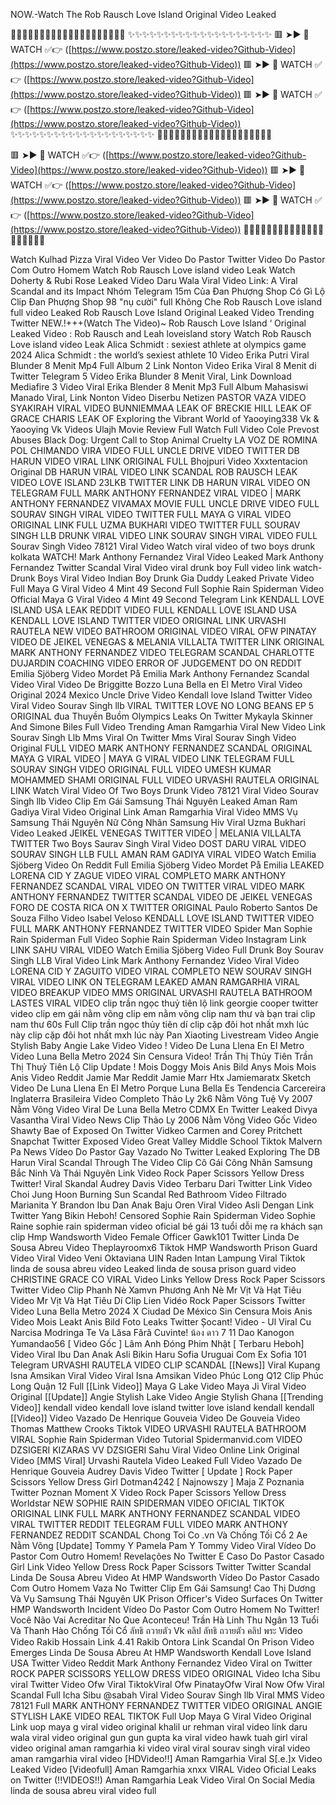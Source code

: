 NOW.-Watch The Rob Rausch Love Island Original Video Leaked

🌟🌟🌟🌟🌟🌟🌟🌟🌟🌟🌟🌟🌟🌟🌟🌟🌟🌟🌟🌟
✨✨✨✨✨✨✨✨✨✨✨✨✨✨✨✨✨✨✨✨
🟥 ➤► 🎥 WATCH ✅👉 ([https://www.postzo.store/leaked-video?Github-Video](https://www.postzo.store/leaked-video?Github-Video))
🟥 ➤► 🎥 WATCH ✅👉 ([https://www.postzo.store/leaked-video?Github-Video](https://www.postzo.store/leaked-video?Github-Video))
🟥 ➤► 🎥 WATCH ✅👉 ([https://www.postzo.store/leaked-video?Github-Video](https://www.postzo.store/leaked-video?Github-Video))
✨✨✨✨✨✨✨✨✨✨✨✨✨✨✨✨✨✨✨✨
🌟🌟🌟🌟🌟🌟🌟🌟🌟🌟🌟🌟🌟🌟🌟🌟🌟🌟🌟🌟

🟥 ➤► 🎥 WATCH ✅👉 ([https://www.postzo.store/leaked-video?Github-Video](https://www.postzo.store/leaked-video?Github-Video))
🟥 ➤► 🎥 WATCH ✅👉 ([https://www.postzo.store/leaked-video?Github-Video](https://www.postzo.store/leaked-video?Github-Video))
🟥 ➤► 🎥 WATCH ✅👉 ([https://www.postzo.store/leaked-video?Github-Video](https://www.postzo.store/leaked-video?Github-Video))
🌟🌟🌟🌟🌟🌟🌟🌟🌟🌟🌟🌟🌟🌟🌟🌟🌟🌟🌟🌟

Watch Kulhad Pizza Viral Video Ver Video Do Pastor Twitter Video Do Pastor Com Outro Homem Watch Rob Rausch Love island video Leak Watch Doherty & Rubi Rose Leaked Video Daru Wala Viral Video Link: A Viral Scandal and its Impact Nhóm Telegram 15m Của Đan Phượng Shop Có Gì Lộ Clip Đan Phượng Shop 98 "nụ cười" full Không Che Rob Rausch Love island full video Leaked Rob Rausch Love Island Original Leaked Video Trending Twitter NEW.!+++(Watch The Video)~ Rob Rausch Love Island ‘ Original Leaked Video : Rob Rausch and Leah loveisland story Watch Rob Rausch Love island video Leak Alica Schmidt : sexiest athlete at olympics game 2024 Alica Schmidt : the world’s sexiest athlete 10 Video Erika Putri Viral Blunder 8 Menit Mp4 Full Album 2 Link Nonton Video Erika Viral 8 Menit di Twitter Telegram 5 Video Erika Blunder 8 Menit Viral, Link Download Mediafire 3 Video Viral Erika Blender 8 Menit Mp3 Full Album Mahasiswi Manado Viral, Link Nonton Video Diserbu Netizen PASTOR VAZA VIDEO SYAKIRAH VIRAL VIDEO BUNNIEMMAA LEAK OF BRECKIE HILL LEAK OF GRACE CHARIS LEAK OF Exploring the Vibrant World of Yaooying338 Vk & Yaooying Vk Videos Ulajh Movie Review Full Watch Full Video Cole Prevost Abuses Black Dog: Urgent Call to Stop Animal Cruelty LA VOZ DE ROMINA POL CHIMANDO VIRA VIDEO FULL UNCLE DRIVE VIDEO TWITTER DB HARUN VIDEO VIRAL LINK ORIGINAL FULL Bhojpuri Video Xxxtentacion Original DB HARUN VIRAL VIDEO LINK SCANDAL ROB RAUSCH LEAK VIDEO LOVE ISLAND 23LKB TWITTER LINK DB HARUN VIRAL VIDEO ON TELEGRAM FULL MARK ANTHONY FERNANDEZ VIRAL VIDEO | MARK ANTHONY FERNANDEZ VIVAMAX MOVIE FULL UNCLE DRIVE VIDEO FULL SOURAV SINGH VIRAL VIDEO TWITTER FULL MAYA G VIRAL VIDEO ORIGINAL LINK FULL UZMA BUKHARI VIDEO TWITTER FULL SOURAV SINGH LLB DRUNK VIRAL VIDEO LINK SOURAV SINGH VIRAL VIDEO FULL Sourav Singh Video 78121 Viral Video Watch viral video of two boys drunk kolkata WATCH! Mark Anthony Fernandez Viral Video Leaked Mark Anthony Fernandez Twitter Scandal Viral Video viral drunk boy Full video link watch-Drunk Boys Viral Video Indian Boy Drunk Gia Duddy Leaked Private Video Full Maya G Viral Video 4 Mint 49 Second Full Sophie Rain Spiderman Video Official Maya G Viral Video 4 Mint 49 Second Telegram Link KENDALL LOVE ISLAND USA LEAK REDDIT VIDEO FULL KENDALL LOVE ISLAND USA KENDALL LOVE ISLAND TWITTER VIDEO ORIGINAL LINK URVASHI RAUTELA NEW VIDEO BATHROOM ORIGINAL VIDEO VIRAL OFW PINATAY VIDEO DE JEIKEL VENEGAS & MELANIA VILLALTA TWITTER LINK ORIGINAL MARK ANTHONY FERNANDEZ VIDEO TELEGRAM SCANDAL CHARLOTTE DUJARDIN COACHING VIDEO ERROR OF JUDGEMENT DO ON REDDIT Emilia Sjöberg Video Mordet På Emilia Mark Anthony Fernandez Scandal Video Viral Video De Briggitte Bozzo Luna Bella en El Metro Viral Video Original 2024 Mexico Uncle Drive Video Kendall love Island Twitter Video Viral Video Sourav Singh llb VIRAL TWITTER LOVE NO LONG BEANS EP 5 ORIGINAL đua Thuyền Buồm Olympics Leaks On Twitter Mykayla Skinner And Simone Biles Full Video Trending Aman Ramgarhia Viral New Video Link Sourav Singh Llb Mms Viral On Twitter Mms Viral Sourav Singh Video Original FULL VIDEO MARK ANTHONY FERNANDEZ SCANDAL ORIGINAL MAYA G VIRAL VIDEO | MAYA G VIRAL VIDEO LINK TELEGRAM FULL SOURAV SINGH VIDEO ORIGINAL FULL VIDEO UMESH KUMAR MOHAMMED SHAMI ORIGINAL FULL VIDEO URVASHI RAUTELA ORIGINAL LINK Watch Viral Video Of Two Boys Drunk Video 78121 Viral Video Sourav Singh llb Video Clip Em Gái Samsung Thái Nguyên Leaked Aman Ram Gadiya Viral Video Original Link Aman Ramgarhia Viral Video MMS Vụ Samsung Thái Nguyên Nữ Công Nhân Samsung Hiv Viral Uzma Bukhari Video Leaked JEIKEL VENEGAS TWITTER VIDEO | MELANIA VILLALTA TWITTER Two Boys Saurav Singh Viral Video DOST DARU VIRAL VIDEO SOURAV SINGH LLB FULL AMAN RAM GADIYA VIRAL VIDEO Watch Emilia Sjöberg Video On Reddit Full Emilia Sjöberg Video Mordet På Emilia LEAKED LORENA CID Y ZAGUE VIDEO VIRAL COMPLETO MARK ANTHONY FERNANDEZ SCANDAL VIRAL VIDEO ON TWITTER VIRAL VIDEO MARK ANTHONY FERNANDEZ TWITTER SCANDAL VIDEO DE JEIKEL VENEGAS FORO DE COSTA RICA ON X TWITTER ORIGINAL Paulo Roberto Santos De Souza Filho Video Isabel Veloso KENDALL LOVE ISLAND TWITTER VIDEO FULL MARK ANTHONY FERNANDEZ TWITTER VIDEO Spider Man Sophie Rain Spiderman Full Video Sophie Rain Spiderman Video Instagram Link LINK SAHU VIRAL VIDEO Watch Emilia Sjöberg Video Full Drunk Boy Sourav Singh LLB Viral Video Link Mark Anthony Fernandez Video Viral Video LORENA CID Y ZAGUITO VIDEO VIRAL COMPLETO NEW SOURAV SINGH VIRAL VIDEO LINK ON TELEGRAM LEAKED AMAN RAMGARHIA VIRAL VIDEO BREAKUP VIDEO MMS ORIGINAL URVASHI RAUTELA BATHROOM LASTES VIRAL VIDEO clip trần ngọc thuỷ tiên lộ link georgie cooper twitter video clip em gái nằm võng clip em nằm võng clip nam thư và bạn trai clip nam thư 60s Full Clip trần ngọc thủy tiên dí clip cặp đôi hot nhất mxh lúc này clip cặp đôi hot nhất mxh lúc này Pan Xiaoting Livestream Video Angie Stylish Baby Angie Lake Video Video ! Video De Luna Llena En El Metro Video Luna Bella Metro 2024 Sin Censura Video! Trần Thị Thủy Tiên Trần Thị Thuỷ Tiên Lộ Clip Update ! Mois Doggy Mois Anis Bild Anys Mois Mois Anis Video Reddit Jamie Mar Reddit Jamie Marr Htx Jamiemaratx Sketch Video De Luna Llena En El Metro Porque Luna Bella Es Tendencia Carcereira Inglaterra Brasileira Video Completo Thảo Ly 2k6 Nằm Võng Tuệ Vy 2007 Nằm Võng Video Viral De Luna Bella Metro CDMX En Twitter Leaked Divya Vasantha Viral Video News Clip Thảo Ly 2006 Nằm Võng Video Gốc Video Shawty Bae of Exposed On Twitter Vidkeo Carmen and Corey Pritchett Snapchat Twitter Exposed Video Great Valley Middle School Tiktok Malvern Pa News Vídeo Do Pastor Gay Vazado No Twitter Leaked Exploring The DB Harun Viral Scandal Through The Video Clip Cô Gái Công Nhân Samsung Bắc Ninh Và Thái Nguyên Link Video Rock Paper Scissors Yellow Dress Twitter! Viral Skandal Audrey Davis Video Terbaru Dari Twitter Link Video Choi Jung Hoon Burning Sun Scandal Red Bathroom Video Filtrado Marianita Y Brandon Ibu Dan Anak Baju Oren Viral Video Asli Dengan Link Twitter Yang Bikin Heboh! Censored Sophie Rain Spiderman Video Sophie Raine sophie rain spiderman video oficial bé gái 13 tuổi dỗi mẹ ra khách sạn clip Hmp Wandsworth Video Female Officer Gawk101 Twitter Linda De Sousa Abreu Video Theplayroomx6 Tiktok HMP Wandsworth Prison Guard Video Viral Video Veni Oktaviana UIN Raden Intan Lampung Viral Tiktok linda de sousa abreu video Leaked linda de sousa prison guard video CHRISTINE GRACE CO VIRAL Video Links Yellow Dress Rock Paper Scissors Twitter Video Clip Phanh Nè Xamvn Phương Anh Nè Mr Vịt Và Hạt Tiêu Video Mr Vịt Và Hạt Tiêu Dí Clip Lien Vidéo Rock Paper Scissors Twitter Video Luna Bella Metro 2024 X Ciudad De México Sin Censura Mois Anis Video Mois Leakt Anis Bild Foto Leaks Twitter Șocant! Video - Ul Viral Cu Narcisa Modringa Te Va Lăsa Fără Cuvinte! น้อง ดาว 7 11 Dao Kanogon Yumandao56 [ Video Gốc ] Lâm Anh Đóng Phim Nhật [ Terbaru Heboh] Video Viral Ibu Dan Anak Asli Bikin Haru Sofia Uruguai Com Ex Sofia 101 Telegram URVASHI RAUTELA VIDEO CLIP SCANDAL [[News]] Viral Kupang Isna Amsikan Viral Video Viral Isna Amsikan Video Phúc Long Q12 Clip Phúc Long Quận 12 Full [[Link Video]] Maya G Lake Video Maya Ji Viral Video Original [[Update]] Angie Stylish Lake Video Angie Stylish Ghana [[Trending Video]] kendall video kendall love island twitter love island kendall kendall [[Video]] Video Vazado De Henrique Gouveia Video De Gouveia Video Thomas Matthew Crooks Tiktok VIDEO URVASHI RAUTELA BATHROOM VIRAL Sophie Rain Spiderman Video Tutorial Spidermanvid.com VIDEO DZSIGERI KIZARAS VV DZSIGERI Sahu Viral Video Online Link Original Video [MMS Viral] Urvashi Rautela Video Leaked Full Video Vazado De Henrique Gouveia Audrey Davis Video Twitter [ Update ] Rock Paper Scissors Yellow Dress Girl Dotman4242 [ Najnowszy ] Maja Z Poznania Twitter Poznan Moment X Video Rock Paper Scissors Yellow Dress Worldstar NEW SOPHIE RAIN SPIDERMAN VIDEO OFICIAL TIKTOK ORIGINAL LINK FULL MARK ANTHONY FERNANDEZ SCANDAL VIDEO VIRAL TWITTER REDDIT TELEGRAM FULL VIDEO MARK ANTHONY FERNANDEZ REDDIT SCANDAL Chong Toi Co .vn Và Chống Tối Cổ 2 Ae Nằm Võng [Update] Tommy Y Pamela Pam Y Tommy Video Viral Vídeo Do Pastor Com Outro Homem! Revelações No Twitter E Caso Do Pastor Casado Girl Link Video Yellow Dress Rock Paper Scissors Twitter Twitter Scandal Linda De Sousa Abreu Video At HMP Wandsworth Vídeo Do Pastor Casado Com Outro Homem Vaza No Twitter Clip Em Gái Samsung! Cao Thị Dương Và Vụ Samsung Thái Nguyên UK Prison Officer's Video Surfaces On Twitter HMP Wandsworth Incident Vídeo Do Pastor Com Outro Homem No Twitter! Você Não Vai Acreditar No Que Aconteceu! Trần Hà Linh Thu Ngân 13 Tuổi Và Thanh Hào Chống Tối Cổ ลัทธิ ถวายตัว Vk คลิป ลัทธิ ถวายตัว คลิป พระ Video Video Rakib Hossain Link 4.41 Rakib Ontora Link Scandal On Prison Video Emerges Linda De Sousa Abreu At HMP Wandsworth Kendall Love Island USA Twitter Video Reddit Mark Anthony Fernandez Video Viral on Twitter ROCK PAPER SCISSORS YELLOW DRESS VIDEO ORIGINAL Video Icha Sibu viral Twitter Video Ofw Viral TiktokViral Ofw PinatayOfw Viral Now Ofw Viral Scandal Full Icha Sibu @sabah Viral Video Sourav Singh llb Viral MMS Video 78121 Full MARK ANTHONY FERNANDEZ TWITTER VIDEO ORIGINAL ANGIE STYLISH LAKE VIDEO REAL TIKTOK Full Uop Maya G Viral Video Original Link uop maya g viral video original khalil ur rehman viral video link daru wala viral video original gun gun gupta ka viral video hawk tuah girl viral video original aman ramgarhia ki video viral viral sourav singh viral video aman ramgarhia viral video [HDVideo!!] Aman Ramgarhia Viral S[.e.]x Video Leaked Video [Videofull] Aman Ramgarhia xnxx VIRAL Video Oficial Leaks on Twitter (!!VIDEOS!!) Aman Ramgarhia Leak Video Viral On Social Media linda de sousa abreu viral video full
